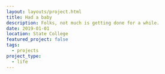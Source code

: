 ```yaml
---
layout: layouts/project.html
title: Had a baby
description: Folks, not much is getting done for a while.
date: 2019-01-01
location: State College
featured_project: false
tags: 
  - projects
project_type: 
  - life
---
```

